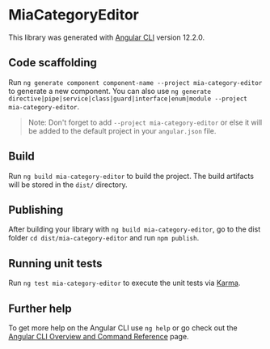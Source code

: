 # MiaCategoryEditor

This library was generated with [Angular CLI](https://github.com/angular/angular-cli) version 12.2.0.

## Code scaffolding

Run `ng generate component component-name --project mia-category-editor` to generate a new component. You can also use `ng generate directive|pipe|service|class|guard|interface|enum|module --project mia-category-editor`.
> Note: Don't forget to add `--project mia-category-editor` or else it will be added to the default project in your `angular.json` file. 

## Build

Run `ng build mia-category-editor` to build the project. The build artifacts will be stored in the `dist/` directory.

## Publishing

After building your library with `ng build mia-category-editor`, go to the dist folder `cd dist/mia-category-editor` and run `npm publish`.

## Running unit tests

Run `ng test mia-category-editor` to execute the unit tests via [Karma](https://karma-runner.github.io).

## Further help

To get more help on the Angular CLI use `ng help` or go check out the [Angular CLI Overview and Command Reference](https://angular.io/cli) page.
